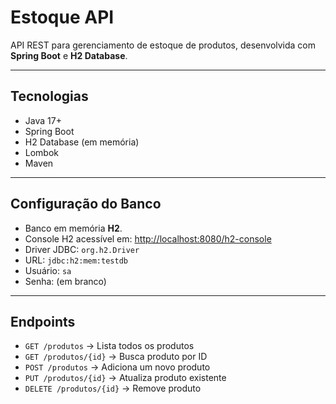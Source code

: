 # Estoque API

API REST para gerenciamento de estoque de produtos, desenvolvida com **Spring Boot** e **H2 Database**.

---

## Tecnologias

- Java 17+
- Spring Boot
- H2 Database (em memória)
- Lombok
- Maven

---

## Configuração do Banco

- Banco em memória **H2**.
- Console H2 acessível em: [http://localhost:8080/h2-console](http://localhost:8080/h2-console)
- Driver JDBC: `org.h2.Driver`
- URL: `jdbc:h2:mem:testdb`
- Usuário: `sa`
- Senha: (em branco)

---

## Endpoints

- `GET /produtos` → Lista todos os produtos
- `GET /produtos/{id}` → Busca produto por ID
- `POST /produtos` → Adiciona um novo produto
- `PUT /produtos/{id}` → Atualiza produto existente
- `DELETE /produtos/{id}` → Remove produto
